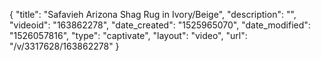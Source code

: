 {
    "title": "Safavieh Arizona Shag Rug in Ivory\/Beige",
    "description": "",
    "videoid": "163862278",
    "date_created": "1525965070",
    "date_modified": "1526057816",
    "type": "captivate",
    "layout": "video",
    "url": "\/v\/3317628\/163862278"
}